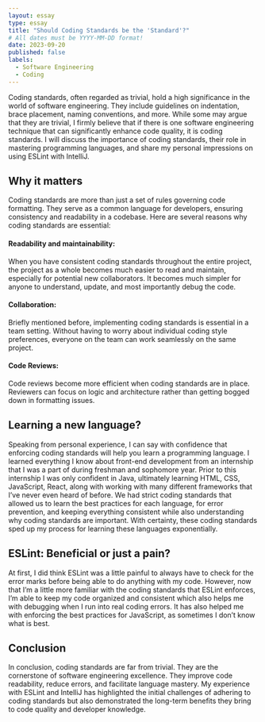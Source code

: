 ```yaml
---
layout: essay
type: essay
title: "Should Coding Standards be the 'Standard'?"
# All dates must be YYYY-MM-DD format!
date: 2023-09-20
published: false
labels:
  - Software Engineering
  - Coding
---
```

  
Coding standards, often regarded as trivial, hold a high significance in the world of software engineering. They include guidelines on indentation, brace placement, naming conventions, and more. While some may argue that they are trivial, I firmly believe that if there is one software engineering technique that can significantly enhance code quality, it is coding standards. I will discuss the importance of coding standards, their role in mastering programming languages, and share my personal impressions on using ESLint with IntelliJ.

## Why it matters
Coding standards are more than just a set of rules governing code formatting. They serve as a common language for developers, ensuring consistency and readability in a codebase. Here are several reasons why coding standards are essential:
#### Readability and maintainability: 
When you have consistent coding standards throughout the entire project, the project as a whole becomes much easier to read and maintain, especially for potential new collaborators. It becomes much simpler for anyone to understand, update, and most importantly debug the code.
#### Collaboration: 
Briefly mentioned before, implementing coding standards is essential in a team setting. Without having to worry about individual coding style preferences, everyone on the team can work seamlessly on the same project.
#### Code Reviews: 
Code reviews become more efficient when coding standards are in place. Reviewers can focus on logic and architecture rather than getting bogged down in formatting issues.

## Learning a new language?
Speaking from personal experience, I can say with confidence that enforcing coding standards will help you learn a programming language. I learned everything I know about front-end development from an internship that I was a part of during freshman and sophomore year. Prior to this internship I was only confident in Java, ultimately learning HTML, CSS, JavaScript, React, along with working with many different frameworks that I’ve never even heard of before. We had strict coding standards that allowed us to learn the best practices for each language, for error prevention, and keeping everything consistent while also understanding why coding standards are important. With certainty, these coding standards sped up my process for learning these languages exponentially.

## ESLint: Beneficial or just a pain?
At first, I did think ESLint was a little painful to always have to check for the error marks before being able to do anything with my code. However, now that I’m a little more familiar with the coding standards that ESLint enforces, I’m able to keep my code organized and consistent which also helps me with debugging when I run into real coding errors. It has also helped me with enforcing the best practices for JavaScript, as sometimes I don’t know what is best. 
  
## Conclusion
In conclusion, coding standards are far from trivial. They are the cornerstone of software engineering excellence. They improve code readability, reduce errors, and facilitate language mastery. My experience with ESLint and IntelliJ has highlighted the initial challenges of adhering to coding standards but also demonstrated the long-term benefits they bring to code quality and developer knowledge.
